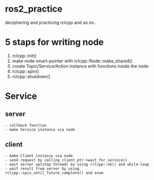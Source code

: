 # ros2_practice
deciphering and practicing rclcpp and so on..


# 5 staps for writing node
1. rclcpp::init()
2. make node smart-pointer with rclcpp::Node::make_shared()
3. create Topic/Service/Action instance with functions inside the node
4. rclcpp::spin()
5. rclcpp::shutdown()


# Service
## server
    - callback function
    - make Service instance via node
## client
    - make Client instance via node
    - send request by calling client_ptr->wait_for_service()
    - wait server up(stop thread) by using rclcpp::ok() and while-loop 
    - wait result from server by using rclcpp::spin_until_future_complete() and enum





